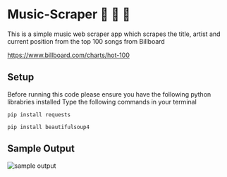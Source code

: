 # Music-Scraper 🎵 🎵 🎵 

This is a simple music web scraper app which scrapes the title, artist and current position from the top 100 songs from Billboard 

https://www.billboard.com/charts/hot-100

## Setup

Before running this code please ensure you have the following python librabries installed
Type the following commands in your terminal

`pip install requests`

`pip install beautifulsoup4`

## Sample Output
![sample output](https://user-images.githubusercontent.com/72495360/124578864-824b9300-de46-11eb-80fe-440f5a703a6c.png)



